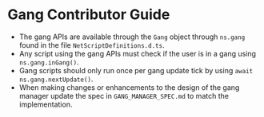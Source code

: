 # Gang Contributor Guide

* The gang APIs are available through the `Gang` object through
  `ns.gang` found in the file `NetScriptDefinitions.d.ts`.
* Any script using the gang APIs must check if the user is in a gang
  using `ns.gang.inGang()`.
* Gang scripts should only run once per gang update tick by using `await ns.gang.nextUpdate()`.
* When making changes or enhancements to the design of the gang
  manager update the spec in `GANG_MANAGER_SPEC.md` to match the
  implementation.
